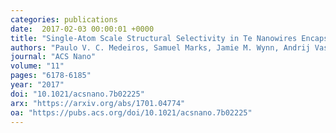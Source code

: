 ```yaml
---
categories: publications
date:  2017-02-03 00:00:01 +0000
title: "Single-Atom Scale Structural Selectivity in Te Nanowires Encapsulated inside Ultra-Narrow, Single-Walled Carbon Nanotubes"
authors: "Paulo V. C. Medeiros, Samuel Marks, Jamie M. Wynn, Andrij Vasylenko, Quentin M. Ramasse, David Quigley, Jeremy Sloan, and Andrew J. Morris"
journal: "ACS Nano"
volume: "11"
pages: "6178-6185"
year: "2017"
doi: "10.1021/acsnano.7b02225"
arx: "https://arxiv.org/abs/1701.04774"
oa: "https://pubs.acs.org/doi/10.1021/acsnano.7b02225"
---
```

